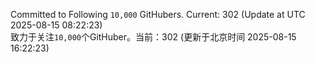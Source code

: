 Committed to Following `10,000` GitHubers. Current: <!-- FOLLOWING_COUNT -->302<!-- FOLLOWING_COUNT --> (Update at UTC <!-- LAST_UPDATED -->2025-08-15 08:22:23<!-- LAST_UPDATED -->)<br>
致力于关注`10,000`个GitHuber。当前：<!-- FOLLOWING_COUNT -->302<!-- FOLLOWING_COUNT --> (更新于北京时间 <!-- LAST_UPDATED_CST -->2025-08-15 16:22:23<!-- LAST_UPDATED_CST -->)
